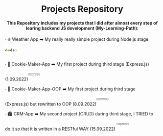 <h1 align="center">Projects Repository</h1>
<h4 align="center">This Repository includes my projects that I did after almost every step of learing backend JS development (My-Learning-Path):
</h4>

<p align="left">∙ ❄️ Weather App ➡️ My really really simple project during Node.js stage <img src="https://raw.githubusercontent.com/devicons/devicon/master/icons/nodejs/nodejs-original-wordmark.svg" alt="nodejs" width="40" height="40"/> </p>
<p align="left">∙ 🍪 Cookie-Maker-App ➡️ My first project during third stage (Express.js) (1.09.2022)<img src="https://raw.githubusercontent.com/devicons/devicon/master/icons/express/express-original-wordmark.svg" alt="express" width="40" height="40"/></p>
<p align="left">∙ 🍪 Cookie-Maker-App-OOP ➡️ My first project during third stage (Express.js) but rewritten to OOP (8.09.2022)<img src="https://raw.githubusercontent.com/devicons/devicon/master/icons/express/express-original-wordmark.svg" alt="express" width="40" height="40"/></p>
<p align="left">∙ 🏙 CRM-App ➡️ My second project (CRUD) during third stage, I TRIED to do it so that it is written in a RESTful WAY (15.09.2022) <img src="https://raw.githubusercontent.com/devicons/devicon/master/icons/express/express-original-wordmark.svg" alt="express" width="40" height="40"/></p>
